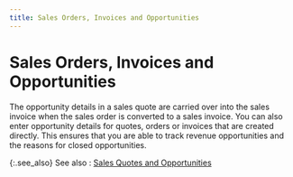 ```yaml
---
title: Sales Orders, Invoices and Opportunities
---
```


# Sales Orders, Invoices and Opportunities


The opportunity details in a sales quote are carried over into the sales  invoice when the sales order is converted to a sales invoice. You can  also enter opportunity details for quotes, orders or invoices that are  created directly. This ensures that you are able to track revenue opportunities  and the reasons for closed opportunities.


{:.see_also}
See also
: [Sales  Quotes and Opportunities]({{site.sp_baseurl}}/opportunity-management/sales-opportunities-and-sales-documents/sales_quotes_and_opportunities.html)
